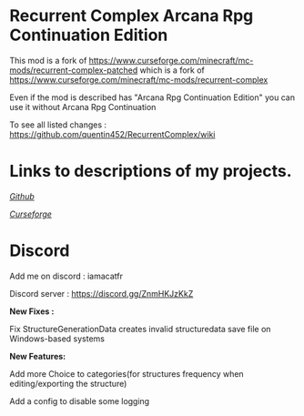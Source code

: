 # Recurrent Complex Arcana Rpg Continuation Edition

This mod is a fork of https://www.curseforge.com/minecraft/mc-mods/recurrent-complex-patched which is a fork of https://www.curseforge.com/minecraft/mc-mods/recurrent-complex

Even if the mod is described has "Arcana Rpg Continuation Edition" you can use it without Arcana Rpg Continuation

To see all listed changes : https://github.com/quentin452/RecurrentComplex/wiki

# Links to descriptions of my projects.

[*Github*](https://github.com/quentin452/RecurrentComplex)

[*Curseforge*](https://legacy.curseforge.com/minecraft/mc-mods/recurrent-complex-arcana-rpg-continuation-edition)

# Discord

Add me on discord : iamacatfr

Discord server : https://discord.gg/ZnmHKJzKkZ

**New Fixes :**

Fix StructureGenerationData creates invalid structuredata save file on Windows-based systems

**New Features:**

Add more Choice to categories(for structures frequency when editing/exporting the structure)

Add a config to disable some logging
